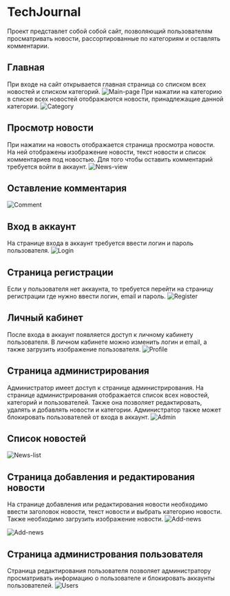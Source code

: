 # TechJournal
Проект представлет собой собой сайт, позволяющий пользователям просматривать новости, рассортированные по категориям и оставлять комментарии. 
## Главная
При входе на сайт открывается главная страница со списком всех новостей и списком категорий.
![Main-page](screenshots/main.jpg)
При нажатии на категорию в списке всех новостей отображаются новости, принадлежащие данной категории.
![Category](screenshots/category.jpg)
## Просмотр новости
При нажатии на новость отображается страница просмотра новости. На ней отображены изображение новости, текст новости и список комментариев
под новостью. Для того чтобы оставить комментарий требуется войти в аккаунт.
![News-view](screenshots/news-view.jpg)
## Оставление комментария
![Comment](screenshots/news-view-2.jpg)
## Вход в аккаунт
На странице входа в аккаунт требуется ввести логин и пароль пользователя.
![Login](screenshots/login.jpg)
## Страница регистрации
Если у пользователя нет аккаунта, то требуется перейти на страницу регистрации где нужно ввести логин, email и пароль.
![Register](screenshots/register.jpg)
## Личный кабинет
После входа в аккаунт появляется доступ к личному кабинету пользователя. В личном кабинете можно изменить логин и email, а также загрузить
изображение пользователя.
![Profile](screenshots/profile.jpg)
## Страница администрирования
Администратор имеет доступ к странице администрирования. На странице администрирования отображается список всех новостей, категорий и пользователей.
Также она позволяет редактировать, удалять и добавлять новости и категории. Администратор также может блокировать пользователей от входа в аккаунт.
![Admin](screenshots/admin-main.jpg)
## Список новостей
![News-list](screenshots/admin-news-1.jpg)
## Страница добавления и редактирования новости
На странице добавления или редактирования новости необходимо ввести заголовок новости, текст новости и выбрать категорию новости.
Также необходимо загрузить изображение новости.
![Add-news](screenshots/admin-news-2.jpg)

![Add-news](screenshots/admin-news-3.jpg)
## Страница администрования пользователя
Страница редактирования пользователя позволяет администратору просматривать информацию о пользователе и блокировать
аккаунты пользователей.
![Users](screenshots/admin-user.jpg)
